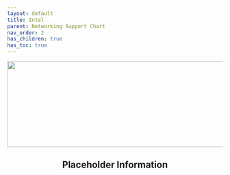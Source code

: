 ```yaml
---
layout: default
title: Intel
parent: Networking Support Chart
nav_order: 2
has_children: true
has_toc: true
---
```


<p align="center">
  <img width="650" height="200" src="../../../../assets/Header-Placeholder.png">
</p>

<h2 align="center">Placeholder Information</h2>
